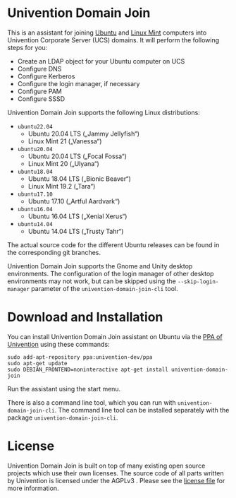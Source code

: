 # Univention Domain Join

This is an assistant for joining [Ubuntu](https://ubuntu.com/about/release-cycle) and [Linux Mint](https://www.linuxmint.com/download_all.php) computers into Univention Corporate
Server (UCS) domains. It will perform the following steps for you:

- Create an LDAP object for your Ubuntu computer on UCS
- Configure DNS
- Configure Kerberos
- Configure the login manager, if necessary
- Configure PAM
- Configure SSSD

Univention Domain Join supports the following Linux distributions:

- `ubuntu22.04`
  - Ubuntu 20.04 LTS („Jammy Jellyfish“)
  - Linux Mint 21 („Vanessa“)
- `ubuntu20.04`
  - Ubuntu 20.04 LTS („Focal Fossa“)
  - Linux Mint 20 („Ulyana“)
- `ubuntu18.04`
  - Ubuntu 18.04 LTS („Bionic Beaver“)
  - Linux Mint 19.2 („Tara“)
- `ubuntu17.10`
  - Ubuntu 17.10 („Artful Aardvark“)
- `ubuntu16.04`
  - Ubuntu 16.04 LTS („Xenial Xerus“)
- `ubuntu14.04`
  - Ubuntu 14.04 LTS („Trusty Tahr“)

The actual source code for the different Ubuntu releases can be found in
the corresponding git branches.

Univention Domain Join supports the Gnome and Unity desktop environments. The
configuration of the login manager of other desktop environments may not work,
but can be skipped using the `--skip-login-manager` parameter of the
`univention-domain-join-cli` tool.

# Download and Installation

You can install Univention Domain Join assistant on Ubuntu via the [PPA of
Univention](https://launchpad.net/~univention-dev/+archive/ubuntu/ppa) using
these commands:

```shell
sudo add-apt-repository ppa:univention-dev/ppa
sudo apt-get update
sudo DEBIAN_FRONTEND=noninteractive apt-get install univention-domain-join
```

Run the assistant using the start menu. 

There is also a command line tool, which you can run with
`univention-domain-join-cli`. The command line tool can be installed separately
with the package `univention-domain-join-cli`.

# License

Univention Domain Join is built on top of many existing open source projects
which use their own licenses. The source code of all parts written by
Univention is licensed under the AGPLv3 . Please see the
[license file](./LICENSE) for more information.
